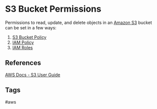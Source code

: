 # S3 Bucket Permissions 

Permissions to read, update, and delete objects in an [Amazon S3](https://github.com/EliotKhachi//publicZk/tree/main/202309110516) bucket can be set in a few ways:

1. [S3 Bucket Policy](https://github.com/EliotKhachi//publicZk/tree/main/202309152124)  
2. [IAM Policy](https://github.com/EliotKhachi//publicZk/tree/main/202309150142)  
3. [IAM Roles](https://github.com/EliotKhachi//publicZk/tree/main/202309150127)  

## References
[AWS Docs - S3 User Guide](https://docs.aws.amazon.com/AmazonS3/latest/userguide/using-iam-policies.html)

## Tags
#aws
